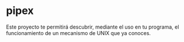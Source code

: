 # pipex
 Este proyecto te permitirá descubrir, mediante el uso en tu programa, el funcionamiento de un mecanismo de UNIX que ya conoces.
